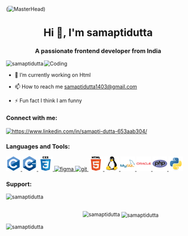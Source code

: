 (![MasterHead](https://media.licdn.com/dms/image/D5612AQGs3cA_9DYwuA/article-cover_image-shrink_720_1280/0/1677890171661?e=1719446400&v=beta&t=_kS2e1rxYquHf8Ve-FmsLAETpHXv4KNhtyEl2kkoaMM))
<h1 align="center">Hi 👋, I'm samaptidutta</h1>
<h3 align="center">A passionate frontend developer from India</h3>
<img align="right" alt="Coding" width="400" src="https://encrypted-tbn0.gstatic.com/images?q=tbn:ANd9GcRKBn2nrJfKQJc6-9JQmAnvfqCa2gBscsmaRP41tLsj6w&s">

<p align="left"> <img src="https://komarev.com/ghpvc/?username=samaptidutta&label=Profile%20views&color=0e75b6&style=flat" alt="samaptidutta" /> </p>

- 🔭 I’m currently working on Html

- 📫 How to reach me samaptidutta1403@gmail.com

- ⚡ Fun fact I think I am funny

<h3 align="left">Connect with me:</h3>
<p align="left">
<a href="https://linkedin.com/in/https://www.linkedin.com/in/samapti-dutta-653aab304/" target="blank"><img align="center" src="https://raw.githubusercontent.com/rahuldkjain/github-profile-readme-generator/master/src/images/icons/Social/linked-in-alt.svg" alt="https://www.linkedin.com/in/samapti-dutta-653aab304/" height="30" width="40" /></a>
</p>

<h3 align="left">Languages and Tools:</h3>
<p align="left"> <a href="https://www.cprogramming.com/" target="_blank" rel="noreferrer"> <img src="https://raw.githubusercontent.com/devicons/devicon/master/icons/c/c-original.svg" alt="c" width="40" height="40"/> </a> <a href="https://www.w3schools.com/cpp/" target="_blank" rel="noreferrer"> <img src="https://raw.githubusercontent.com/devicons/devicon/master/icons/cplusplus/cplusplus-original.svg" alt="cplusplus" width="40" height="40"/> </a> <a href="https://www.w3schools.com/css/" target="_blank" rel="noreferrer"> <img src="https://raw.githubusercontent.com/devicons/devicon/master/icons/css3/css3-original-wordmark.svg" alt="css3" width="40" height="40"/> </a> <a href="https://www.figma.com/" target="_blank" rel="noreferrer"> <img src="https://www.vectorlogo.zone/logos/figma/figma-icon.svg" alt="figma" width="40" height="40"/> </a> <a href="https://git-scm.com/" target="_blank" rel="noreferrer"> <img src="https://www.vectorlogo.zone/logos/git-scm/git-scm-icon.svg" alt="git" width="40" height="40"/> </a> <a href="https://www.w3.org/html/" target="_blank" rel="noreferrer"> <img src="https://raw.githubusercontent.com/devicons/devicon/master/icons/html5/html5-original-wordmark.svg" alt="html5" width="40" height="40"/> </a> <a href="https://www.linux.org/" target="_blank" rel="noreferrer"> <img src="https://raw.githubusercontent.com/devicons/devicon/master/icons/linux/linux-original.svg" alt="linux" width="40" height="40"/> </a> <a href="https://www.mysql.com/" target="_blank" rel="noreferrer"> <img src="https://raw.githubusercontent.com/devicons/devicon/master/icons/mysql/mysql-original-wordmark.svg" alt="mysql" width="40" height="40"/> </a> <a href="https://www.oracle.com/" target="_blank" rel="noreferrer"> <img src="https://raw.githubusercontent.com/devicons/devicon/master/icons/oracle/oracle-original.svg" alt="oracle" width="40" height="40"/> </a> <a href="https://www.php.net" target="_blank" rel="noreferrer"> <img src="https://raw.githubusercontent.com/devicons/devicon/master/icons/php/php-original.svg" alt="php" width="40" height="40"/> </a> <a href="https://www.python.org" target="_blank" rel="noreferrer"> <img src="https://raw.githubusercontent.com/devicons/devicon/master/icons/python/python-original.svg" alt="python" width="40" height="40"/> </a> </p>

<h3 align="left">Support:</h3>
<p><a href="https://www.buymeacoffee.com/samaptidutta"> <img align="left" src="https://cdn.buymeacoffee.com/buttons/v2/default-yellow.png" height="50" width="210" alt="samaptidutta" /></a></p><br><br>

<p><img align="left" src="https://github-readme-stats.vercel.app/api/top-langs?username=samaptidutta&show_icons=true&locale=en&layout=compact" alt="samaptidutta" /></p>

<p>&nbsp;<img align="center" src="https://github-readme-stats.vercel.app/api?username=samaptidutta&show_icons=true&locale=en" alt="samaptidutta" /></p>

<p><img align="center" src="https://github-readme-streak-stats.herokuapp.com/?user=samaptidutta&" alt="samaptidutta" /></p>
